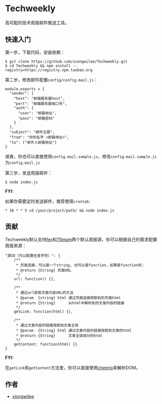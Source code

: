 # Techweekly

高可配的技术周报邮件推送工具。

## 快速入门

第一步，下载代码，安装依赖：
```
$ git clone https://github.com/xiongwilee/Techweekly.git
$ cd Techweekly && npm install --registry=https://registry.npm.taobao.org
```

第二步，修改邮件配置`config/config.mail.js`：
```
module.exports = {
  "sender": {
    "host": "邮箱服务器host",
    "port": "邮箱服务器端口号",
    "auth": {
      "user": "邮箱地址",
      "pass": "邮箱密码"
    }
  },
  "subject": "邮件主题",
  "from": "你的名字 <邮箱地址>",
  "to": ["收件人邮箱地址"]
}
```
或者，你也可以直接使用`config.mail.sample.js`，修改`config.mail.sample.js`为`config.mail.js`

第三步，发送周报邮件：
```
$ node index.js
```


**FYI:** 

如果你需要定时发送邮件，推荐使用`crontab`:
```
* 10 * * 5 cd /your/project/path/ && node index.js
```


## 贡献

Techweekly默认支持[fex](https://github.com/zenany/weekly/tree/master/software/)和[75team](https://weekly.75team.com/)两个默认周报源，你可以根据自己的需求配置周报来源：
```
"源ID（可以配置任意字符）": {
    /**
     * 页面连接，可以是一个string, 也可以是function，如果是function则：
     * @return {String} 页面URL
     */
    url: function() {},

    /**
     * 通过url获取文章内容URL的方法
     * @param  {string} html 通过页面连接爬取到的页面html
     * @return {String}      从html中解析到的文章内容的链接
     */
    getLink: function(html) {},

    /**
     * 通过文章内容的链接爬取到文章主体
     * @param  {String} html 通过文章内容的链接爬取到文章的html
     * @return {String}      文章主体部分的html
     */
    getContent: function(html) {}
}
```

**FYI:** 

在`getLink`和`getContent`方法里，你可以直接使用[cheerio](https://github.com/cheeriojs/cheerio#cheerio)来解析DOM。

## 作者

* [xiongwilee](https://github.com/xiongwilee)

